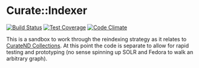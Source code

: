 # Curate::Indexer

[![Build Status](https://travis-ci.org/ndlib/curate-indexer.png?branch=master)](https://travis-ci.org/ndlib/curate-indexer)
[![Test Coverage](https://codeclimate.com/github/ndlib/curate-indexer/badges/coverage.svg)](https://codeclimate.com/github/ndlib/curate-indexer)
[![Code Climate](https://codeclimate.com/github/ndlib/curate-indexer.png)](https://codeclimate.com/github/ndlib/curate-indexer)

This is a sandbox to work through the reindexing strategy as it relates to [CurateND Collections](https://github.com/ndlib/curate_nd/issues/420). At this point the code is separate to allow for rapid testing and prototyping (no sense spinning up SOLR and Fedora to walk an arbitrary graph).
